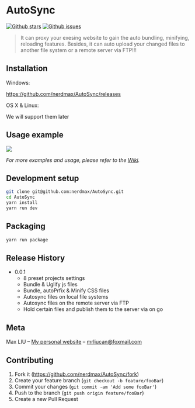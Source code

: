 # AutoSync

<!-- [![NPM Version][npm-image]][npm-url]
[![License Stats][npm-license]][npm-url] -->
[![Github stars][github-stars]][github-url]
[![Github issues][github-issues]][github-issues-url]
<!-- [![Build Status][travis-image]][travis-url] -->

> It can proxy your exesing website to gain the auto bundling, minifying, reloading features. Besides, it can auto upload your changed files to another file system or a remote server via FTP!!!

## Installation

Windows:

<https://github.com/nerdmax/AutoSync/releases>

OS X & Linux:

We will support them later

## Usage example

![](header.png)

_For more examples and usage, please refer to the [Wiki][wiki]._

## Development setup

```sh
git clone git@github.com:nerdmax/AutoSync.git
cd AutoSync
yarn install
yarn run dev
```

## Packaging

```sh
yarn run package
```

## Release History

<!-- * 0.2.1
    * CHANGE: Update docs (module code remains unchanged)
* 0.2.0
    * CHANGE: Remove `setDefaultXYZ()`
    * ADD: Add `init()`
* 0.1.1
    * FIX: Crash when calling `baz()` (Thanks @GenerousContributorName!)
* 0.1.0
    * The first proper release
    * CHANGE: Rename `foo()` to `bar()` -->
* 0.0.1
    * 8 preset projects settings
    * Bundle & Uglify js files
    * Bundle, autoPrfix & Minify CSS files
    * Autosync files on local file systems
    * Autosync files on the remote server via FTP
    * Hold certain files and publish them to the server via on go

## Meta

Max LIU – [My personal website](#) – mrliucan@foxmail.com


## Contributing

1. Fork it (<https://github.com/nerdmax/AutoSync/fork>)
2. Create your feature branch (`git checkout -b feature/fooBar`)
3. Commit your changes (`git commit -am 'Add some fooBar'`)
4. Push to the branch (`git push origin feature/fooBar`)
5. Create a new Pull Request

<!-- Markdown link & img dfn's -->
[npm-image]: https://img.shields.io/npm/v/AutoSync.svg?style=flat-square
[npm-url]: https://www.npmjs.com/package/AutoSync
[npm-license]: https://img.shields.io/npm/l/AutoSync.svg
[github-url]: https://github.com/nerdmax/AutoSync
[github-issues]: https://img.shields.io/github/issues/nerdmax/AutoSync.svg
[github-issues-url]: https://github.com/nerdmax/AutoSync/issues
[github-stars]: https://img.shields.io/github/stars/nerdmax/AutoSync.svg
[travis-image]: https://img.shields.io/travis/dbader/node-AutoSync/master.svg?style=flat-square
[travis-url]: https://travis-ci.org/dbader/node-AutoSync
[npm-io]: https://nodei.co/npm/AutoSync.png?downloads=true&downloadRank=true&stars=true
[wiki]: https://github.com/nerdmax/AutoSync/wiki
